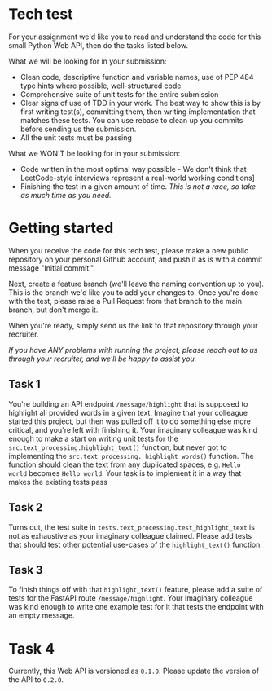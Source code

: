 # Tech test

For your assignment we'd like you to read and understand the code for this small Python Web API, then do the tasks listed below.

What we will be looking for in your submission:
- Clean code, descriptive function and variable names, use of PEP 484 type hints where possible, well-structured code
- Comprehensive suite of unit tests for the entire submission
- Clear signs of use of TDD in your work. The best way to show this is by first writing test(s), committing them, then writing implementation that matches these tests. You can use rebase to clean up you commits before sending us the submission.
- All the unit tests must be passing

What we WON'T be looking for in your submission:
- Code written in the most optimal way possible - We don't think that LeetCode-style interviews represent a real-world working conditions]
- Finishing the test in a given amount of time. *This is not a race, so take as much time as you need.*

# Getting started

When you receive the code for this tech test, please make a new public repository on your personal Github account, and push it as is with a commit message "Initial commit.".

Next, create a feature branch (we'll leave the naming convention up to you). This is the branch we'd like you to add your changes to. Once you're done with the test, please raise a Pull Request from that branch to the main branch, but don't merge it.

When you're ready, simply send us the link to that repository through your recruiter.

*If you have ANY problems with running the project, please reach out to us through your recruiter, and we'll be happy to assist you.*

## Task 1

You're building an API endpoint `/message/highlight` that is supposed to highlight all provided words in a given text.
Imagine that your colleague started this project, but then was pulled off it to do something else more critical, and you're left with finishing it. Your imaginary colleague was kind enough to make a start on writing unit tests for the `src.text_processing.highlight_text()` function, but never got to implementing the `src.text_processing._highlight_words()` function.
The function should clean the text from any duplicated spaces, e.g. `Hello   world` becomes `Hello world`.
Your task is to implement it in a way that makes the existing tests pass

## Task 2

Turns out, the test suite in `tests.text_processing.test_highlight_text` is not as exhaustive as your imaginary colleague claimed.
Please add tests that should test other potential use-cases of the `highlight_text()` function.

## Task 3

To finish things off with that `highlight_text()` feature, please add a suite of tests for the FastAPI route `/message/highlight`.
Your imaginary colleague was kind enough to write one example test for it that tests the endpoint with an empty message.

# Task 4

Currently, this Web API is versioned as `0.1.0`. Please update the version of the API to `0.2.0`.


